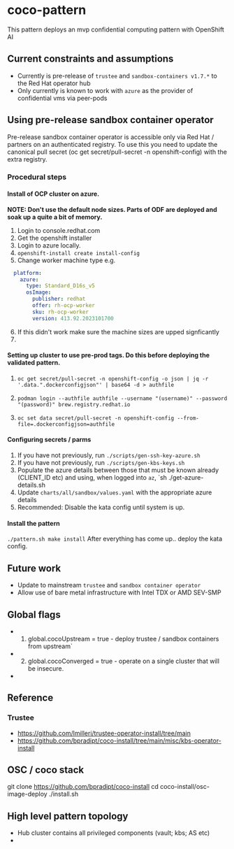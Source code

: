 # coco-pattern
This pattern deploys an mvp confidential computing pattern with OpenShift AI



## Current constraints and assumptions
- Currently is pre-release of `trustee` and `sandbox-containers v1.7.*` to the Red Hat operator hub
- Only currently is known to work with `azure` as the provider of confidential vms via peer-pods

## Using pre-release sandbox container operator
Pre-release sandbox container operator is accessible only via Red Hat / partners on an authenticated registry.
To use this you need to update the canonical pull secret (oc get secret/pull-secret -n openshift-config) with the extra registry.

### Procedural steps

#### Install of OCP cluster on azure.

**NOTE: Don't use the default node sizes. Parts of ODF are deployed and soak up a quite a bit of memory.**

1. Login to console.redhat.com
2. Get the openshift installer
3. Login to azure locally.
4. `openshift-install create install-config`
5. Change worker machine type e.g.
```yaml
  platform:
    azure:
      type: Standard_D16s_v5
      osImage:
        publisher: redhat
        offer: rh-ocp-worker
        sku: rh-ocp-worker
        version: 413.92.2023101700
```
6. If this didn't work make sure the machine sizes are upped signficantly
7. 

#### Setting up cluster to use pre-prod tags. Do this before deploying the validated pattern.
1. `oc get secret/pull-secret -n openshift-config -o json | jq -r '.data.".dockerconfigjson"' |
base64 -d > authfile`

2. `podman login --authfile authfile --username "(username)" --password "(password)" brew.registry.redhat.io`

3. `oc set data secret/pull-secret -n openshift-config --from-file=.dockerconfigjson=authfile`

#### Configuring secrets / parms

1. If you have not previously, run `./scripts/gen-ssh-key-azure.sh`
2. If you have not previously, run `./scripts/gen-kbs-keys.sh`
3. Populate the azure details between those that must be known already (CLIENT_ID etc) and using, when logged into `az`, `sh ./get-azure-details.sh
4. Update `charts/all/sandbox/values.yaml` with the appropriate azure details
5. Recommended: Disable the kata config until system is up.


#### Install the pattern
`./pattern.sh make install`
After everything has come up.. deploy the kata config.







## Future work
- Update to mainstream `trustee` and `sandbox container operator`
- Allow use of bare metal infrastructure with Intel TDX or AMD SEV-SMP


## Global flags
- 1. global.cocoUpstream = true - deploy trustee / sandbox containers from upstream`
- 2. global.cocoConverged = true - operate on a single cluster that will be insecure.
- 






## Reference

### Trustee
- https://github.com/lmilleri/trustee-operator-install/tree/main
- https://github.com/bpradipt/coco-install/tree/main/misc/kbs-operator-install


## OSC / coco stack
git clone https://github.com/bpradipt/coco-install
cd coco-install/osc-image-deploy
./install.sh

## High level pattern topology

- Hub cluster contains all privileged components (vault; kbs; AS etc)
- 




